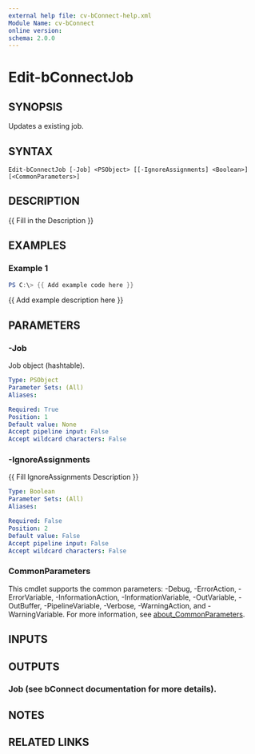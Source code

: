 ```yaml
---
external help file: cv-bConnect-help.xml
Module Name: cv-bConnect
online version:
schema: 2.0.0
---
```


# Edit-bConnectJob

## SYNOPSIS
Updates a existing job.

## SYNTAX

```
Edit-bConnectJob [-Job] <PSObject> [[-IgnoreAssignments] <Boolean>] [<CommonParameters>]
```

## DESCRIPTION
{{ Fill in the Description }}

## EXAMPLES

### Example 1
```powershell
PS C:\> {{ Add example code here }}
```

{{ Add example description here }}

## PARAMETERS

### -Job
Job object (hashtable).

```yaml
Type: PSObject
Parameter Sets: (All)
Aliases:

Required: True
Position: 1
Default value: None
Accept pipeline input: False
Accept wildcard characters: False
```

### -IgnoreAssignments
{{ Fill IgnoreAssignments Description }}

```yaml
Type: Boolean
Parameter Sets: (All)
Aliases:

Required: False
Position: 2
Default value: False
Accept pipeline input: False
Accept wildcard characters: False
```

### CommonParameters
This cmdlet supports the common parameters: -Debug, -ErrorAction, -ErrorVariable, -InformationAction, -InformationVariable, -OutVariable, -OutBuffer, -PipelineVariable, -Verbose, -WarningAction, and -WarningVariable. For more information, see [about_CommonParameters](http://go.microsoft.com/fwlink/?LinkID=113216).

## INPUTS

## OUTPUTS

### Job (see bConnect documentation for more details).
## NOTES

## RELATED LINKS
